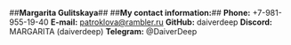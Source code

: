 ##**Margarita Gulitskaya**##
##**My contact information:**##
**Phone:** +7-981-955-19-40
**E-mail:** patroklova@rambler.ru
**GitHub:** daiverdeep
**Discord:** MARGARITA (daiverdeep)
**Telegram:** @DaiverDeep
